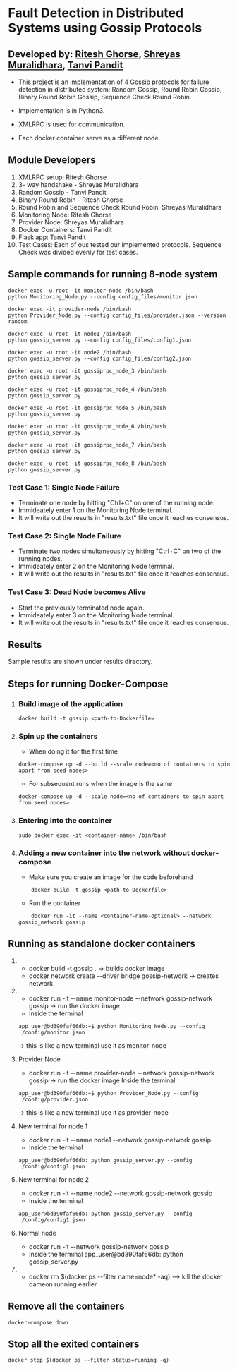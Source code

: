 # Fault Detection in Distributed Systems using Gossip Protocols

## Developed by: [Ritesh Ghorse](https://github.com/riteshghorse), [Shreyas Muralidhara](https://github.com/shreyas-muralidhara), [Tanvi Pandit](https://github.com/tunveyyy)

- This project is an implementation of 4 Gossip protocols for failure detection in distributed system: Random Gossip, Round Robin Gossip, Binary Round Robin Gossip, Sequence Check Round Robin.

- Implementation is in Python3.

- XMLRPC is used for communication.

- Each docker container serve as a different node.



## Module Developers
1. XMLRPC setup: Ritesh Ghorse
2. 3- way handshake  - Shreyas Muralidhara
3. Random Gossip - Tanvi Pandit
4. Binary Round Robin - Ritesh Ghorse
5. Round Robin and Sequence Check Round Robin: Shreyas Muralidhara
6. Monitoring Node: Ritesh Ghorse
7. Provider Node: Shreyas Muralidhara
8. Docker Containers: Tanvi Pandit
9. Flask app: Tanvi Pandit
10. Test Cases: Each of ous tested our implemented protocols. Sequence Check was divided evenly for test cases.



## Sample commands for running 8-node system
```
docker exec -u root -it monitor-node /bin/bash
python Monitoring_Node.py --config config_files/monitor.json
```

```
docker exec -it provider-node /bin/bash
python Provider_Node.py --config config_files/provider.json --version random
```

```
docker exec -u root -it node1 /bin/bash
python gossip_server.py --config config_files/config1.json

```

```
docker exec -u root -it node2 /bin/bash
python gossip_server.py --config config_files/config2.json
```


```
docker exec -u root -it gossiprpc_node_3 /bin/bash
python gossip_server.py 
```

```
docker exec -u root -it gossiprpc_node_4 /bin/bash
python gossip_server.py 
```

```
docker exec -u root -it gossiprpc_node_5 /bin/bash
python gossip_server.py
```

```
docker exec -u root -it gossiprpc_node_6 /bin/bash
python gossip_server.py
```

```
docker exec -u root -it gossiprpc_node_7 /bin/bash
python gossip_server.py
```


```
docker exec -u root -it gossiprpc_node_8 /bin/bash
python gossip_server.py
```

### Test Case 1: Single Node Failure
- Terminate one node by hitting "Ctrl+C" on one of the running node.
- Immideately enter 1 on the Monitoring Node terminal.
- It will write out the results in "results.txt" file once it reaches consensus.


### Test Case 2: Single Node Failure
- Terminate two nodes simultaneously by hitting "Ctrl+C" on two of the running nodes.
- Immideately enter 2 on the Monitoring Node terminal.
- It will write out the results in "results.txt" file once it reaches consensus.


### Test Case 3: Dead Node becomes Alive
- Start the previously terminated node again.
- Immideately enter 3 on the Monitoring Node terminal.
- It will write out the results in "results.txt" file once it reaches consensus.




## Results
Sample results are shown under results directory.


## Steps for running Docker-Compose

1. ### Build image of the application
    ```
    docker build -t gossip <path-to-Dockerfile>
    ```
1. ### Spin up the containers
    * When doing it for the first time
    ```
    docker-compose up -d --build --scale node=<no of containers to spin apart from seed nodes>
    ```
    * For subsequent runs when the image is the same
    ```
    docker-compose up -d --scale node=<no of containers to spin apart from seed nodes>
    ```

2. ### Entering into the container

    ```
    sudo docker exec -it <container-name> /bin/bash
    ```

3. ### Adding a new container into the network without docker-compose

    * Make sure you create an image for the code beforehand

    ```
        docker build -t gossip <path-to-Dockerfile>
    ```

    * Run the container

    ```
        docker run -it --name <container-name-optional> --network gossip_network gossip
    ```

## Running as standalone docker containers

1.
    * docker build -t gossip . -> builds docker image
    * docker network create --driver bridge gossip-network -> creates network

2.
    * docker run -it --name monitor-node --network gossip-network gossip -> run the docker image
    * Inside the terminal

    ```
    app_user@bd390faf66db:~$ python Monitoring_Node.py --config ./config/monitor.json 
    ```

    -> this is like a new terminal use it as monitor-node

3. Provider Node
   * docker run -it --name provider-node --network gossip-network gossip -> run the docker image
   Inside the terminal

   ```
   app_user@bd390faf66db:~$ python Provider_Node.py --config ./config/provider.json 
   ```

   -> this is like a new terminal use it as provider-node

4. New terminal for node 1
   * docker run -it --name node1 --network gossip-network gossip
   * Inside the terminal

   ```
   app_user@bd390faf66db: python gossip_server.py --config ./config/config1.json
   ```

5. New terminal for node 2
   * docker run -it --name node2 --network gossip-network gossip
   * Inside the terminal

   ```
   app_user@bd390faf66db: python gossip_server.py --config ./config/config1.json
   ```

6. Normal node
   * docker run -it --network gossip-network gossip
   * Inside the terminal app_user@bd390faf66db: python gossip_server.py

7.
    * docker rm $(docker ps --filter name=node\* -aq) --> kill the docker dameon running earlier

## Remove all the  containers
```
docker-compose down
```

## Stop all the exited containers
```
docker stop $(docker ps --filter status=running -q)
```
